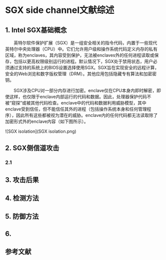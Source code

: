 # SGX side channel文献综述

## 1. Intel SGX基础概念

       英特尔软件保护扩展（SGX）是一组安全相关的指令代码，内置于一些现代英特尔中央处理器（CPU）中。它们允许用户级和操作系统代码定义内存的私有区域，称为enclaves，其内容受到保护，无法被enclaves外的任何进程读取或保存，包括以更高权限级别运行的进程。默认情况下，SGX处于禁用状态，用户必须通过支持的系统上的BIOS设置选择使用SGX。SGX旨在实现安全的远程计算，安全的Web浏览和数字版权管理（DRM）。其他应用包括隐藏专有算法和加密密钥。

       SGX涉及CPU对一部分内存进行加密。enclave仅在CPU本身内即时解密，即使这样，也仅限于enclave内部运行的代码和数据。因此，处理器保护代码不被“窥探”或被其他代码检查。enclave中的代码和数据利用威胁模型，其中enclave受到信任，但不能信任其外的进程（包括操作系统本身和任何管理程序），因此所有这些都被视为潜在的威胁。enclave内的任何代码都无法读取除了加密形式外的enclave内容（如下图所示）。

![SGX isolation](SGX isolation.png)



## 2. SGX侧信道攻击

### 2.1

## 3. 攻击后果

## 4. 检测方法

## 5. 防御方法

## 6.

## 参考文献
